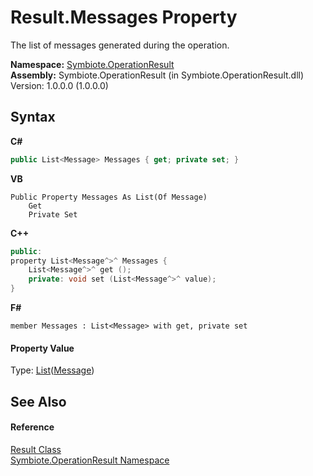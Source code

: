 # Result.Messages Property 
 

The list of messages generated during the operation.

**Namespace:**&nbsp;<a href="846ea925-838c-f4a8-6a8a-689eb9584d48">Symbiote.OperationResult</a><br />**Assembly:**&nbsp;Symbiote.OperationResult (in Symbiote.OperationResult.dll) Version: 1.0.0.0 (1.0.0.0)

## Syntax

**C#**<br />
``` C#
public List<Message> Messages { get; private set; }
```

**VB**<br />
``` VB
Public Property Messages As List(Of Message)
	Get
	Private Set
```

**C++**<br />
``` C++
public:
property List<Message^>^ Messages {
	List<Message^>^ get ();
	private: void set (List<Message^>^ value);
}
```

**F#**<br />
``` F#
member Messages : List<Message> with get, private set

```


#### Property Value
Type: <a href="http://msdn2.microsoft.com/en-us/library/6sh2ey19" target="_blank">List</a>(<a href="bcf7893a-290b-c6a5-63f1-69a6d73d6df0">Message</a>)

## See Also


#### Reference
<a href="fed882b9-fab1-b6e8-5855-cbc027039192">Result Class</a><br /><a href="846ea925-838c-f4a8-6a8a-689eb9584d48">Symbiote.OperationResult Namespace</a><br />